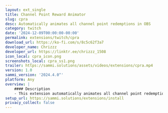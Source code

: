 ```yaml
---
layout: ext_single
title: Channel Point Reward Animator
slug: cpra
desc: Automatically animates all channel point redemptions in OBS
category: twitch
date: '2024-12-09T00:00:00-00:00'
permalink: extensions/twitch/cpra
download_url: https://ko-fi.com/s/8c5c62f3a7
developer_name: Chrizzz
developer_url: https://linktr.ee/chrizzz_1508
icon_local: cpra_icon.png
screenshots_local: cpra_ss1.png
trailer: https://sammi.solutions/assets/videos/extensions/cpra.mp4
version: 1.0
sammi_version: '2024.4.0^'
platform: Any
overview: |
    #### Description
    - This extension automatically animates all channel point redemptions in your stream with the redeemers profile picture, the reward picture and a simple message.
setup_url: https://sammi.solutions/extensions/install
privacy_collect: false
---
```

